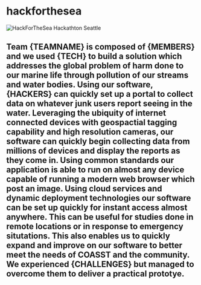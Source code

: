 # hackforthesea

![HackForTheSea Hackathton Seattle](https://s3.amazonaws.com/media.hackforthesea.tech/hackathon_logos/Hack_for_the_sea_-_03_Updated-01_x8Btjox_eCGSnez.jpg)

## Team {TEAMNAME} is composed of {MEMBERS} and we used {TECH} to build a solution which addresses the global problem of harm done to our marine life through pollution of our streams and water bodies. Using our software, {HACKERS} can quickly set up a portal to collect data on whatever junk users report seeing in the water. Leveraging the ubiquity of internet connected devices with geospactial tagging capability and high resolution cameras, our software can quickly begin collecting data from millions of devices and display the reports as they come in. Using common standards our application is able to run on almost any device capable of running a modern web browser which post an image. Using cloud services and dynamic deployment technologies our software can be set up quickly for instant access almost anywhere. This can be useful for studies done in remote locations or in response to emergency situtations.  This also enables us to quickly expand and improve on our software to better meet the needs of COASST and the community. We experienced {CHALLENGES} but managed to overcome them to deliver a practical prototye.